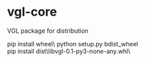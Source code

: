 # vgl-core
VGL package for distribution


pip install wheel\\
python setup.py bdist_wheel\
pip install dist\libvgl-0.1-py3-none-any.whl\
